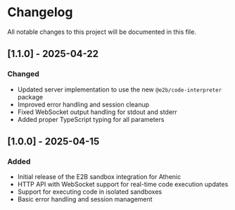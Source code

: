 # Changelog

All notable changes to this project will be documented in this file.

## [1.1.0] - 2025-04-22

### Changed
- Updated server implementation to use the new `@e2b/code-interpreter` package
- Improved error handling and session cleanup
- Fixed WebSocket output handling for stdout and stderr
- Added proper TypeScript typing for all parameters

## [1.0.0] - 2025-04-15

### Added
- Initial release of the E2B sandbox integration for Athenic
- HTTP API with WebSocket support for real-time code execution updates
- Support for executing code in isolated sandboxes
- Basic error handling and session management 
